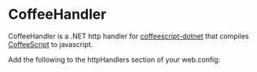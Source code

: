 CoffeeHandler
=============
CoffeeHandler is a .NET http handler for [coffeescript-dotnet](https://github.com/abolibibelot/coffeescript-dotnet) that compiles [CoffeeScript](http://jashkenas.github.com/coffee-script/) to javascript.

Add the following to the httpHandlers section of your web.config:
<add path="*.coffee" verb="*" type="CoffeeHandler.CoffeeHandler" />